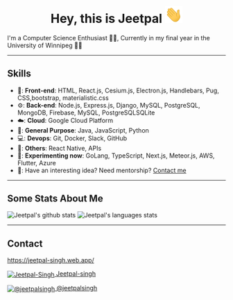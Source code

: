 <h1 align="Center">  Hey, this is Jeetpal <img src="https://raw.githubusercontent.com/ABSphreak/ABSphreak/master/gifs/Hi.gif" width="40px" /> </h1>

I'm a Computer Science Enthusiast  👨‍💻, Currently in my final year in the University of Winnipeg 👨‍🎓

----

## Skills
- 📰: **Front-end**: HTML, React.js, Cesium.js, Electron.js, Handlebars, Pug, CSS,bootstrap, materialistic.css
- ⚙️: **Back-end**: Node.js, Express.js, Django, MySQL, PostgreSQL, MongoDB, Firebase, MySQL, PostgreSQLSQLite
- ☁️: **Cloud**: Google Cloud Platform
- 🔖: **General Purpose**: Java, JavaScript, Python
- 💻: **Devops**: Git, Docker, Slack, GitHub
- 🤔: **Others**: React Native, APIs
- 🔧: **Experimenting now**:  GoLang, TypeScript, Next.js, Meteor.js, AWS, Flutter, Azure
- 👐: Have an interesting idea? Need mentorship? [Contact me](#contact-me)


----

## Some Stats About Me

<img  width="400" alt="Jeetpal's github stats" src="https://github-readme-stats.vercel.app/api?username=Jeetpal1h&show_icons=true&theme=merko">

<img  width="400" alt="Jeetpal's languages stats" src="https://github-readme-stats.vercel.app/api/top-langs/?username=Jeetpal1&langs_count=10&theme=tokyonight&layout=compact" >


----

## Contact 

<p id="contact-me">
<a href="https://jeetpal-singh.web.app/">https://jeetpal-singh.web.app/</a>
  
<a href="https://www.linkedin.com/in/jeetpal-singh-8630a61aa/" target="_blank"><img align="center" src="https://www.vectorlogo.zone/logos/linkedin/linkedin-icon.svg" alt="Jeetpal-Singh" height="25" width="25" /> Jeetpal-singh</a>
  
<a href="https://medium.com/@jeetpalsingh" target="_blank"><img align="center" src="https://www.vectorlogo.zone/logos/twitter/twitter-icon.svg" alt="@jeetpalsingh" height="25" width="25" /> @jeetpalsingh</a>
</p>
